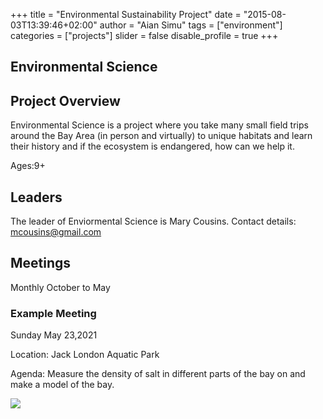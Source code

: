 +++
title = "Environmental Sustainability Project"
date = "2015-08-03T13:39:46+02:00"
author = "Aian Simu"
tags = ["environment"]
categories = ["projects"]
slider = false
disable_profile = true
+++

## Environmental Science

## Project Overview

Environmental Science is a project where you take many small field trips around the Bay Area (in person and virtually) to unique habitats and learn their history and if the ecosystem is endangered, how can we help it.

Ages:9+

## Leaders
The leader of Enviormental Science is Mary Cousins. Contact details: mcousins@gmail.com


##  Meetings

Monthly October to May

### Example Meeting

Sunday May 23,2021 

Location: Jack London Aquatic Park

Agenda:
Measure the density of salt in different parts of the bay on and make a model of the bay.

![](PXL_20210516_181103318-2.jpg)





